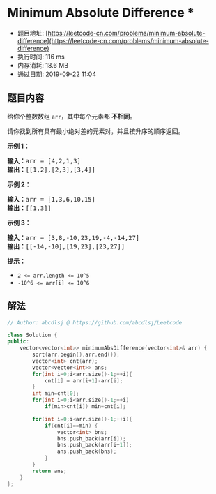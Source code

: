 # Minimum Absolute Difference *
- 题目地址: [https://leetcode-cn.com/problems/minimum-absolute-difference](https://leetcode-cn.com/problems/minimum-absolute-difference)
- 执行时间: 116 ms
- 内存消耗: 18.6 MB
- 通过日期: 2019-09-22 11:04

## 题目内容
<p>给你个整数数组 <code>arr</code>，其中每个元素都 <strong>不相同</strong>。</p>

<p>请你找到所有具有最小绝对差的元素对，并且按升序的顺序返回。</p>



<p><strong>示例 1：</strong></p>

<pre><strong>输入：</strong>arr = [4,2,1,3]
<strong>输出：</strong>[[1,2],[2,3],[3,4]]
</pre>

<p><strong>示例 2：</strong></p>

<pre><strong>输入：</strong>arr = [1,3,6,10,15]
<strong>输出：</strong>[[1,3]]
</pre>

<p><strong>示例 3：</strong></p>

<pre><strong>输入：</strong>arr = [3,8,-10,23,19,-4,-14,27]
<strong>输出：</strong>[[-14,-10],[19,23],[23,27]]
</pre>



<p><strong>提示：</strong></p>

<ul>
	<li><code>2 <= arr.length <= 10^5</code></li>
	<li><code>-10^6 <= arr[i] <= 10^6</code></li>
</ul>


## 解法
```cpp
// Author: abcdlsj @ https://github.com/abcdlsj/Leetcode

class Solution {
public:
    vector<vector<int>> minimumAbsDifference(vector<int>& arr) {
        sort(arr.begin(),arr.end());
        vector<int> cnt(arr);
        vector<vector<int>> ans;
        for(int i=0;i<arr.size()-1;++i){
            cnt[i] = arr[i+1]-arr[i];
        }
        int min=cnt[0];
        for(int i=0;i<arr.size()-1;++i)
            if(min>cnt[i]) min=cnt[i];

        for(int i=0;i<arr.size()-1;++i){
            if(cnt[i]==min) {
                vector<int> bns;
                bns.push_back(arr[i]);
                bns.push_back(arr[i+1]);
                ans.push_back(bns);
            }
        }
        return ans;
    }
};

```